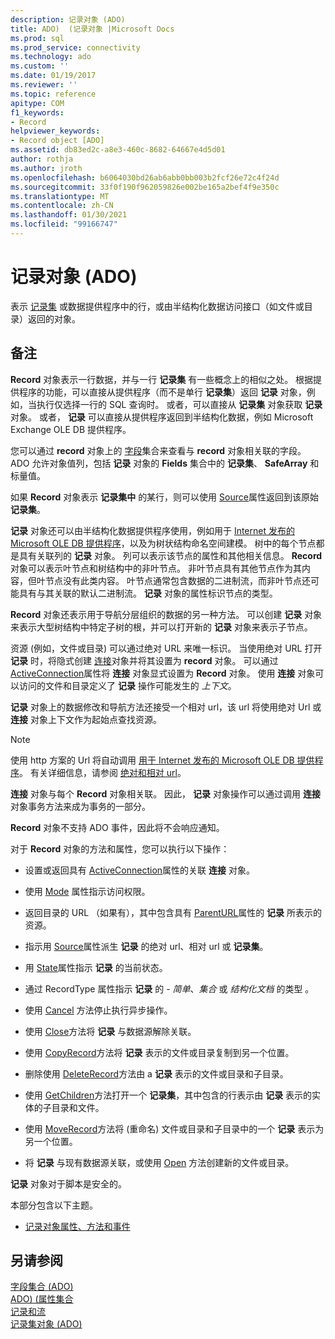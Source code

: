 ```yaml
---
description: 记录对象 (ADO)
title: ADO)  (记录对象 |Microsoft Docs
ms.prod: sql
ms.prod_service: connectivity
ms.technology: ado
ms.custom: ''
ms.date: 01/19/2017
ms.reviewer: ''
ms.topic: reference
apitype: COM
f1_keywords:
- Record
helpviewer_keywords:
- Record object [ADO]
ms.assetid: db83ed2c-a8e3-460c-8682-64667e4d5d01
author: rothja
ms.author: jroth
ms.openlocfilehash: b6064030bd26ab6abb0bb003b2fcf26e72c4f24d
ms.sourcegitcommit: 33f0f190f962059826e002be165a2bef4f9e350c
ms.translationtype: MT
ms.contentlocale: zh-CN
ms.lasthandoff: 01/30/2021
ms.locfileid: "99166747"
---
```

# <a name="record-object-ado"></a>记录对象 (ADO)
表示 [记录集](./recordset-object-ado.md) 或数据提供程序中的行，或由半结构化数据访问接口（如文件或目录）返回的对象。  
  
## <a name="remarks"></a>备注  
 **Record** 对象表示一行数据，并与一行 **记录集** 有一些概念上的相似之处。 根据提供程序的功能，可以直接从提供程序（而不是单行 **记录集**）返回 **记录** 对象，例如，当执行仅选择一行的 SQL 查询时。 或者，可以直接从 **记录集** 对象获取 **记录** 对象。 或者， **记录** 可以直接从提供程序返回到半结构化数据，例如 Microsoft Exchange OLE DB 提供程序。  
  
 您可以通过 **record** 对象上的 [字段](./fields-collection-ado.md)集合来查看与 **record** 对象相关联的字段。 ADO 允许对象值列，包括 **记录** 对象的 **Fields** 集合中的 **记录集**、 **SafeArray** 和标量值。  
  
 如果 **Record** 对象表示 **记录集中** 的某行，则可以使用 [Source](./source-property-ado-record.md)属性返回到该原始 **记录集**。  
  
 **记录** 对象还可以由半结构化数据提供程序使用，例如用于 [Internet 发布的 Microsoft OLE DB 提供程序](../../guide/appendixes/microsoft-ole-db-provider-for-internet-publishing.md)，以及为树状结构命名空间建模。 树中的每个节点都是具有关联列的 **记录** 对象。 列可以表示该节点的属性和其他相关信息。 **Record** 对象可以表示叶节点和树结构中的非叶节点。 非叶节点具有其他节点作为其内容，但叶节点没有此类内容。 叶节点通常包含数据的二进制流，而非叶节点还可能具有与其关联的默认二进制流。 **记录** 对象的属性标识节点的类型。  
  
 **Record** 对象还表示用于导航分层组织的数据的另一种方法。 可以创建 **记录** 对象来表示大型树结构中特定子树的根，并可以打开新的 **记录** 对象来表示子节点。  
  
 资源 (例如，文件或目录) 可以通过绝对 URL 来唯一标识。 当使用绝对 URL 打开 **记录** 时，将隐式创建 [连接](./connection-object-ado.md)对象并将其设置为 **record** 对象。 可以通过 [ActiveConnection](./activeconnection-property-ado.md)属性将 **连接** 对象显式设置为 **Record** 对象。 使用 **连接** 对象可以访问的文件和目录定义了 **记录** 操作可能发生的 *上下文*。  
  
 **记录** 对象上的数据修改和导航方法还接受一个相对 url，该 url 将使用绝对 Url 或 **连接** 对象上下文作为起始点查找资源。  
  
> [!NOTE]
>  使用 http 方案的 Url 将自动调用 [用于 Internet 发布的 Microsoft OLE DB 提供程序](../../guide/appendixes/microsoft-ole-db-provider-for-internet-publishing.md)。 有关详细信息，请参阅 [绝对和相对 url](../../guide/data/absolute-and-relative-urls.md)。  
  
 **连接** 对象与每个 **Record** 对象相关联。 因此， **记录** 对象操作可以通过调用 **连接** 对象事务方法来成为事务的一部分。  
  
 **Record** 对象不支持 ADO 事件，因此将不会响应通知。  
  
 对于 **Record** 对象的方法和属性，您可以执行以下操作：  
  
-   设置或返回具有 [ActiveConnection](./activeconnection-property-ado.md)属性的关联 **连接** 对象。  
  
-   使用 [Mode](./mode-property-ado.md) 属性指示访问权限。  
  
-   返回目录的 URL （如果有），其中包含具有 [ParentURL](./parenturl-property-ado.md)属性的 **记录** 所表示的资源。  
  
-   指示用 [Source](./source-property-ado-record.md)属性派生 **记录** 的绝对 url、相对 url 或 **记录集**。  
  
-   用 [State](./state-property-ado.md)属性指示 **记录** 的当前状态。  
  
-   通过 RecordType 属性指示 **记录** 的  -  *简单*、*集合* 或 *结构化文档* 的类型 [](./recordtype-property-ado.md)。  
  
-   使用 [Cancel](./cancel-method-ado.md) 方法停止执行异步操作。  
  
-   使用 [Close](./close-method-ado.md)方法将 **记录** 与数据源解除关联。  
  
-   使用 [CopyRecord](./copyrecord-method-ado.md)方法将 **记录** 表示的文件或目录复制到另一个位置。  
  
-   删除使用 [DeleteRecord](./deleterecord-method-ado.md)方法由 a **记录** 表示的文件或目录和子目录。  
  
-   使用 [GetChildren](./getchildren-method-ado.md)方法打开一个 **记录集**，其中包含的行表示由 **记录** 表示的实体的子目录和文件。  
  
-   使用 [MoveRecord](./moverecord-method-ado.md)方法将 (重命名) 文件或目录和子目录中的一个 **记录** 表示为另一个位置。  
  
-   将 **记录** 与现有数据源关联，或使用 [Open](./open-method-ado-record.md) 方法创建新的文件或目录。  
  
 **记录** 对象对于脚本是安全的。  
  
 本部分包含以下主题。  
  
-   [记录对象属性、方法和事件](./record-object-properties-methods-and-events.md)  
  
## <a name="see-also"></a>另请参阅  
 [字段集合 (ADO) ](./fields-collection-ado.md)   
 [ADO)  (属性集合 ](./properties-collection-ado.md)   
 [记录和流](../../guide/data/records-and-streams.md)   
 [记录集对象 (ADO)](./recordset-object-ado.md)